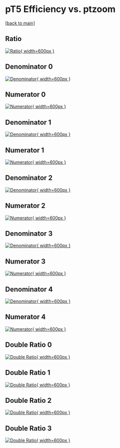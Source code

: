# pT5 Efficiency vs. ptzoom

[[back to main](./)]



## Ratio

[![Ratio](../mtv/var/pT5_xtr_0_0_eff_ptzoom.png){ width=600px }](../mtv/var/pT5_xtr_0_0_eff_ptzoom.pdf)

## Denominator 0

[![Denominator](../mtv/den/pT5_xtr_0_0_eff_ptzoom_den0.png){ width=600px }](../mtv/den/pT5_xtr_0_0_eff_ptzoom_den0.pdf)

## Numerator 0

[![Numerator](../mtv/num/pT5_xtr_0_0_eff_ptzoom_num0.png){ width=600px }](../mtv/num/pT5_xtr_0_0_eff_ptzoom_num0.pdf)

## Denominator 1

[![Denominator](../mtv/den/pT5_xtr_0_0_eff_ptzoom_den1.png){ width=600px }](../mtv/den/pT5_xtr_0_0_eff_ptzoom_den1.pdf)

## Numerator 1

[![Numerator](../mtv/num/pT5_xtr_0_0_eff_ptzoom_num1.png){ width=600px }](../mtv/num/pT5_xtr_0_0_eff_ptzoom_num1.pdf)

## Denominator 2

[![Denominator](../mtv/den/pT5_xtr_0_0_eff_ptzoom_den2.png){ width=600px }](../mtv/den/pT5_xtr_0_0_eff_ptzoom_den2.pdf)

## Numerator 2

[![Numerator](../mtv/num/pT5_xtr_0_0_eff_ptzoom_num2.png){ width=600px }](../mtv/num/pT5_xtr_0_0_eff_ptzoom_num2.pdf)

## Denominator 3

[![Denominator](../mtv/den/pT5_xtr_0_0_eff_ptzoom_den3.png){ width=600px }](../mtv/den/pT5_xtr_0_0_eff_ptzoom_den3.pdf)

## Numerator 3

[![Numerator](../mtv/num/pT5_xtr_0_0_eff_ptzoom_num3.png){ width=600px }](../mtv/num/pT5_xtr_0_0_eff_ptzoom_num3.pdf)

## Denominator 4

[![Denominator](../mtv/den/pT5_xtr_0_0_eff_ptzoom_den4.png){ width=600px }](../mtv/den/pT5_xtr_0_0_eff_ptzoom_den4.pdf)

## Numerator 4

[![Numerator](../mtv/num/pT5_xtr_0_0_eff_ptzoom_num4.png){ width=600px }](../mtv/num/pT5_xtr_0_0_eff_ptzoom_num4.pdf)

## Double Ratio 0

[![Double Ratio](../mtv/ratio/pT5_xtr_0_0_eff_ptzoom_ratio0.png){ width=600px }](../mtv/ratio/pT5_xtr_0_0_eff_ptzoom_ratio0.pdf)

## Double Ratio 1

[![Double Ratio](../mtv/ratio/pT5_xtr_0_0_eff_ptzoom_ratio1.png){ width=600px }](../mtv/ratio/pT5_xtr_0_0_eff_ptzoom_ratio1.pdf)

## Double Ratio 2

[![Double Ratio](../mtv/ratio/pT5_xtr_0_0_eff_ptzoom_ratio2.png){ width=600px }](../mtv/ratio/pT5_xtr_0_0_eff_ptzoom_ratio2.pdf)

## Double Ratio 3

[![Double Ratio](../mtv/ratio/pT5_xtr_0_0_eff_ptzoom_ratio3.png){ width=600px }](../mtv/ratio/pT5_xtr_0_0_eff_ptzoom_ratio3.pdf)

